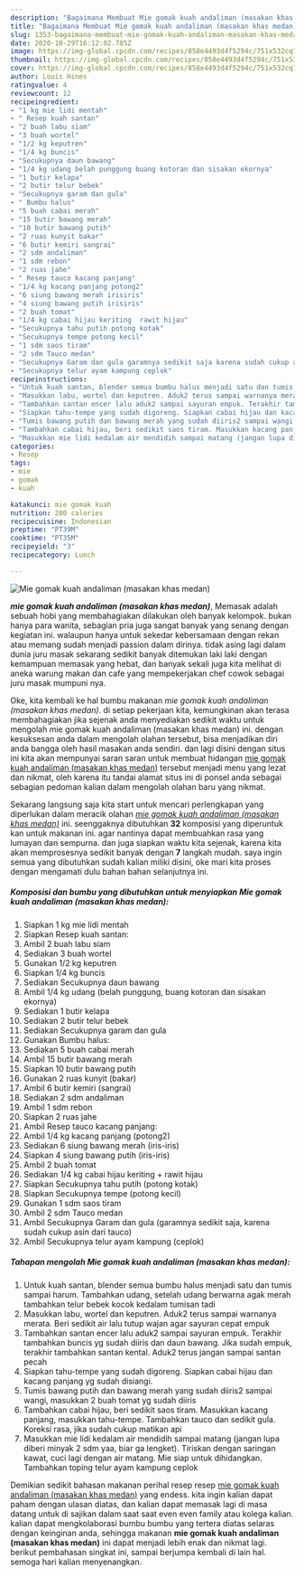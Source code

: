 ```yaml
---
description: "Bagaimana Membuat Mie gomak kuah andaliman (masakan khas medan) Lezat"
title: "Bagaimana Membuat Mie gomak kuah andaliman (masakan khas medan) Lezat"
slug: 1353-bagaimana-membuat-mie-gomak-kuah-andaliman-masakan-khas-medan-lezat
date: 2020-10-29T16:12:02.785Z
image: https://img-global.cpcdn.com/recipes/858e4493d4f5294c/751x532cq70/mie-gomak-kuah-andaliman-masakan-khas-medan-foto-resep-utama.jpg
thumbnail: https://img-global.cpcdn.com/recipes/858e4493d4f5294c/751x532cq70/mie-gomak-kuah-andaliman-masakan-khas-medan-foto-resep-utama.jpg
cover: https://img-global.cpcdn.com/recipes/858e4493d4f5294c/751x532cq70/mie-gomak-kuah-andaliman-masakan-khas-medan-foto-resep-utama.jpg
author: Louis Hines
ratingvalue: 4
reviewcount: 12
recipeingredient:
- "1 kg mie lidi mentah"
- " Resep kuah santan"
- "2 buah labu siam"
- "3 buah wortel"
- "1/2 kg keputren"
- "1/4 kg buncis"
- "Secukupnya daun bawang"
- "1/4 kg udang belah punggung buang kotoran dan sisakan ekornya"
- "1 butir kelapa"
- "2 butir telur bebek"
- "Secukupnya garam dan gula"
- " Bumbu halus"
- "5 buah cabai merah"
- "15 butir bawang merah"
- "10 butir bawang putih"
- "2 ruas kunyit bakar"
- "6 butir kemiri sangrai"
- "2 sdm andaliman"
- "1 sdm rebon"
- "2 ruas jahe"
- " Resep tauco kacang panjang"
- "1/4 kg kacang panjang potong2"
- "6 siung bawang merah irisiris"
- "4 siung bawang putih irisiris"
- "2 buah tomat"
- "1/4 kg cabai hijau keriting  rawit hijau"
- "Secukupnya tahu putih potong kotak"
- "Secukupnya tempe potong kecil"
- "1 sdm saos tiram"
- "2 sdm Tauco medan"
- "Secukupnya Garam dan gula garamnya sedikit saja karena sudah cukup asin dari tauco"
- "Secukupnya telur ayam kampung ceplok"
recipeinstructions:
- "Untuk kuah santan, blender semua bumbu halus menjadi satu dan tumis sampai harum. Tambahkan udang, setelah udang berwarna agak merah tambahkan telur bebek kocok kedalam tumisan tadi"
- "Masukkan labu, wortel dan keputren. Aduk2 terus sampai warnanya merata. Beri sedikit air lalu tutup wajan agar sayuran cepat empuk"
- "Tambahkan santan encer lalu aduk2 sampai sayuran empuk. Terakhir tambahkan buncis yg sudah diiris dan daun bawang. Jika sudah empuk, terakhir tambahkan santan kental. Aduk2 terus jangan sampai santan pecah"
- "Siapkan tahu-tempe yang sudah digoreng. Siapkan cabai hijau dan kacang panjang yg sudah disiangi."
- "Tumis bawang putih dan bawang merah yang sudah diiris2 sampai wangi, masukkan 2 buah tomat yg sudah diiris"
- "Tambahkan cabai hijau, beri sedikit saos tiram. Masukkan kacang panjang, masukkan tahu-tempe. Tambahkan tauco dan sedikit gula. Koreksi rasa, jika sudah cukup matikan api"
- "Masukkan mie lidi kedalam air mendidih sampai matang (jangan lupa diberi minyak 2 sdm yaa, biar ga lengket). Tiriskan dengan saringan kawat, cuci lagi dengan air matang. Mie siap untuk dihidangkan. Tambahkan toping telur ayam kampung ceplok"
categories:
- Resep
tags:
- mie
- gomak
- kuah

katakunci: mie gomak kuah 
nutrition: 280 calories
recipecuisine: Indonesian
preptime: "PT39M"
cooktime: "PT35M"
recipeyield: "3"
recipecategory: Lunch

---
```



![Mie gomak kuah andaliman (masakan khas medan)](https://img-global.cpcdn.com/recipes/858e4493d4f5294c/751x532cq70/mie-gomak-kuah-andaliman-masakan-khas-medan-foto-resep-utama.jpg)

<b><i>mie gomak kuah andaliman (masakan khas medan)</i></b>, Memasak adalah sebuah hobi yang membahagiakan dilakukan oleh banyak kelompok. bukan hanya para wanita, sebagian pria juga sangat banyak yang senang dengan kegiatan ini. walaupun hanya untuk sekedar kebersamaan dengan rekan atau memang sudah menjadi passion dalam dirinya. tidak asing lagi dalam dunia juru masak sekarang sedikit banyak ditemukan laki laki dengan kemampuan memasak yang hebat, dan banyak sekali juga kita melihat di aneka warung makan dan cafe yang mempekerjakan chef cowok sebagai juru masak mumpuni nya.

Oke, kita kembali ke hal bumbu makanan <i>mie gomak kuah andaliman (masakan khas medan)</i>. di setiap pekerjaan kita, kemungkinan akan terasa membahagiakan jika sejenak anda menyediakan sedikit waktu untuk mengolah mie gomak kuah andaliman (masakan khas medan) ini. dengan kesuksesan anda dalam mengolah olahan tersebut, bisa menjadikan diri anda bangga oleh hasil masakan anda sendiri. dan lagi disini dengan situs ini kita akan mempunyai saran saran untuk membuat hidangan <u>mie gomak kuah andaliman (masakan khas medan)</u> tersebut menjadi menu yang lezat dan nikmat, oleh karena itu tandai alamat situs ini di ponsel anda sebagai sebagian pedoman kalian dalam mengolah olahan baru yang nikmat.




Sekarang langsung saja kita start untuk mencari perlengkapan yang diperlukan dalam meracik olahan <u><i>mie gomak kuah andaliman (masakan khas medan)</i></u> ini. seenggaknya dibutuhkan <b>32</b> komposisi yang diperuntuk kan untuk makanan ini. agar nantinya dapat membuahkan rasa yang lumayan dan sempurna. dan juga siapkan waktu kita sejenak, karena kita akan memprosesnya sedikit banyak dengan <b>7</b> langkah mudah. saya ingin semua yang dibutuhkan sudah kalian miliki disini, oke mari kita proses dengan mengamati dulu bahan bahan selanjutnya ini.

<!--inarticleads1-->

##### Komposisi dan bumbu yang dibutuhkan untuk menyiapkan Mie gomak kuah andaliman (masakan khas medan):

1. Siapkan 1 kg mie lidi mentah
1. Siapkan  Resep kuah santan:
1. Ambil 2 buah labu siam
1. Sediakan 3 buah wortel
1. Gunakan 1/2 kg keputren
1. Siapkan 1/4 kg buncis
1. Sediakan Secukupnya daun bawang
1. Ambil 1/4 kg udang (belah punggung, buang kotoran dan sisakan ekornya)
1. Sediakan 1 butir kelapa
1. Sediakan 2 butir telur bebek
1. Sediakan Secukupnya garam dan gula
1. Gunakan  Bumbu halus:
1. Sediakan 5 buah cabai merah
1. Ambil 15 butir bawang merah
1. Siapkan 10 butir bawang putih
1. Gunakan 2 ruas kunyit (bakar)
1. Ambil 6 butir kemiri (sangrai)
1. Sediakan 2 sdm andaliman
1. Ambil 1 sdm rebon
1. Siapkan 2 ruas jahe
1. Ambil  Resep tauco kacang panjang:
1. Ambil 1/4 kg kacang panjang (potong2)
1. Sediakan 6 siung bawang merah (iris-iris)
1. Siapkan 4 siung bawang putih (iris-iris)
1. Ambil 2 buah tomat
1. Sediakan 1/4 kg cabai hijau keriting + rawit hijau
1. Siapkan Secukupnya tahu putih (potong kotak)
1. Siapkan Secukupnya tempe (potong kecil)
1. Gunakan 1 sdm saos tiram
1. Ambil 2 sdm Tauco medan
1. Ambil Secukupnya Garam dan gula (garamnya sedikit saja, karena sudah cukup asin dari tauco)
1. Ambil Secukupnya telur ayam kampung (ceplok)




<!--inarticleads2-->

##### Tahapan mengolah Mie gomak kuah andaliman (masakan khas medan):

1. Untuk kuah santan, blender semua bumbu halus menjadi satu dan tumis sampai harum. Tambahkan udang, setelah udang berwarna agak merah tambahkan telur bebek kocok kedalam tumisan tadi
1. Masukkan labu, wortel dan keputren. Aduk2 terus sampai warnanya merata. Beri sedikit air lalu tutup wajan agar sayuran cepat empuk
1. Tambahkan santan encer lalu aduk2 sampai sayuran empuk. Terakhir tambahkan buncis yg sudah diiris dan daun bawang. Jika sudah empuk, terakhir tambahkan santan kental. Aduk2 terus jangan sampai santan pecah
1. Siapkan tahu-tempe yang sudah digoreng. Siapkan cabai hijau dan kacang panjang yg sudah disiangi.
1. Tumis bawang putih dan bawang merah yang sudah diiris2 sampai wangi, masukkan 2 buah tomat yg sudah diiris
1. Tambahkan cabai hijau, beri sedikit saos tiram. Masukkan kacang panjang, masukkan tahu-tempe. Tambahkan tauco dan sedikit gula. Koreksi rasa, jika sudah cukup matikan api
1. Masukkan mie lidi kedalam air mendidih sampai matang (jangan lupa diberi minyak 2 sdm yaa, biar ga lengket). Tiriskan dengan saringan kawat, cuci lagi dengan air matang. Mie siap untuk dihidangkan. Tambahkan toping telur ayam kampung ceplok




Demikian sedikit bahasan makanan perihal resep resep <u>mie gomak kuah andaliman (masakan khas medan)</u> yang endess. kita ingin kalian dapat paham dengan ulasan diatas, dan kalian dapat memasak lagi di masa datang untuk di sajikan dalam saat saat even even family atau kolega kalian. kalian dapat mengkolaborasi bumbu bumbu yang tertera diatas selaras dengan keinginan anda, sehingga makanan <b>mie gomak kuah andaliman (masakan khas medan)</b> ini dapat menjadi lebih enak dan nikmat lagi. berikut pembahasan singkat ini, sampai berjumpa kembali di lain hal. semoga hari kalian menyenangkan.
